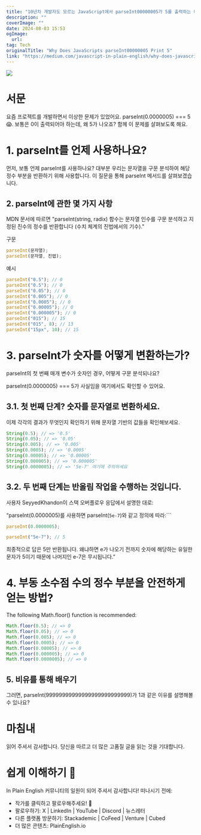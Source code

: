 ```yaml
---
title: "10년차 개발자도 모르는 JavaScript에서 parseInt00000005가 5를 출력하는 이유"
description: ""
coverImage: ""
date: 2024-08-03 15:53
ogImage: 
  url: 
tag: Tech
originalTitle: "Why Does JavaScripts parseInt00000005 Print 5"
link: "https://medium.com/javascript-in-plain-english/why-does-javascripts-parseint-0-0000005-print-5-1d63c8e937c5"
---
```




<img src="/assets/img/WhyDoesJavaScriptsparseInt00000005Print5_0.png" />

# 서문

요즘 프로젝트를 개발하면서 이상한 문제가 있었어요. parseInt(0.0000005) === 5 😱. 보통은 0이 출력되어야 하는데, 왜 5가 나오죠? 함께 이 문제를 살펴보도록 해요.

# 1. parseInt를 언제 사용하나요?

<div class="content-ad"></div>

먼저, 보통 언제 parseInt를 사용하나요? 대부분 우리는 문자열을 구문 분석하여 해당 정수 부분을 반환하기 위해 사용합니다. 이 질문을 통해 parseInt 메서드를 살펴보겠습니다.

## 2. parseInt에 관한 몇 가지 사항

MDN 문서에 따르면 "parseInt(string, radix) 함수는 문자열 인수를 구문 분석하고 지정된 진수의 정수를 반환합니다 (수치 체계의 진법에서의 기수)."

구문

<div class="content-ad"></div>

```js
parseInt(문자열);
parseInt(문자열, 진법);
```

예시

```js
parseInt("0.5"); // 0
parseInt("0.5"); // 0
parseInt("0.05"); // 0
parseInt("0.005"); // 0
parseInt("0.0005"); // 0
parseInt("0.00005"); // 0
parseInt("0.000005"); // 0
parseInt("015"); // 15
parseInt("015", 8); // 13
parseInt("15px", 10); // 15
```

# 3. parseInt가 숫자를 어떻게 변환하는가?

<div class="content-ad"></div>

parseInt의 첫 번째 매개 변수가 숫자인 경우, 어떻게 구문 분석되나요?

parseInt(0.0000005) === 5가 사실임을 여기에서도 확인할 수 있어요.

## 3.1. 첫 번째 단계? 숫자를 문자열로 변환하세요.

이제 각각의 결과가 무엇인지 확인하기 위해 문자열 기반의 값들을 확인해보세요.

<div class="content-ad"></div>

```js
String(0.5); // => '0.5'
String(0.05); // => '0.05'
String(0.005); // => '0.005'
String(0.0005); // => '0.0005'
String(0.00005); // => '0.00005'
String(0.000005); // => '0.000005'
String(0.0000005); // => '5e-7' 여기에 주의하세요
```

## 3.2. 두 번째 단계는 반올림 작업을 수행하는 것입니다.

사용자 SeyyedKhandon이 스택 오버플로우 응답에서 설명한 대로:

“parseInt(0.0000005)를 사용하면 parseInt(`5e-7`)와 같고 정의에 따라:```

<div class="content-ad"></div>

```js
parseInt(0.0000005);
```

```js
parseInt("5e-7"); // 5
```

최종적으로 답은 5만 반환됩니다. 왜냐하면 e가 나오기 전까지 숫자에 해당하는 유일한 문자가 5이기 때문에 나머지인 e-7은 무시됩니다.”

# 4. 부동 소수점 수의 정수 부분을 안전하게 얻는 방법?

<div class="content-ad"></div>

The following Math.floor() function is recommended:

```js
Math.floor(0.5); // => 0
Math.floor(0.05); // => 0
Math.floor(0.005); // => 0
Math.floor(0.0005); // => 0
Math.floor(0.00005); // => 0
Math.floor(0.000005); // => 0
Math.floor(0.0000005); // => 0
```

## 5. 비유를 통해 배우기

그러면, parseInt(99999999999999999999999999)가 1과 같은 이유를 설명해볼 수 있나요?

<div class="content-ad"></div>

# 마침내

읽어 주셔서 감사합니다. 당신을 따르고 더 많은 고품질 글을 읽는 것을 기대합니다.

# 쉽게 이해하기 🚀

In Plain English 커뮤니티의 일원이 되어 주셔서 감사합니다! 떠나시기 전에:

<div class="content-ad"></div>

- 작가를 클릭하고 팔로우해주세요! 👏
- 팔로우하기: X | LinkedIn | YouTube | Discord | 뉴스레터
- 다른 플랫폼 방문하기: Stackademic | CoFeed | Venture | Cubed
- 더 많은 콘텐츠: PlainEnglish.io
